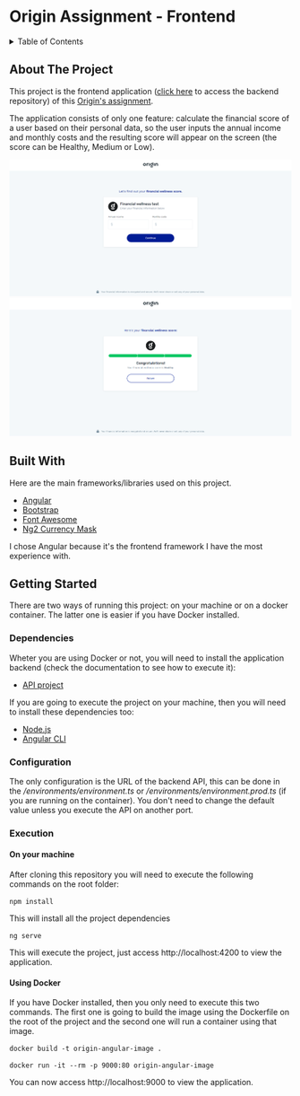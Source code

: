# Origin Assignment - Frontend

<details>
  <summary>Table of Contents</summary>
  <ol>
    <li>
      <a href="#about-the-project">About The Project</a>
    </li>
    <li><a href="#built-with">Built With</a></li>
    <li>
      <a href="#getting-started">Getting Started</a>
      <ul>
        <li><a href="#dependencies">Dependencies</a></li>
        <li><a href="#configuration">Configuration</a></li>
        <li><a href="#execution">Execution</a></li>
      </ul>
    </li>
  </ol>
</details>

## About The Project

This project is the frontend application ([click here](https://github.com/laryssacarvalho/OriginAssignment) to access the backend repository) of this [Origin's assignment](https://github.com/OriginFinancial/full-stack-take-home-assignment). 

The application consists of only one feature: calculate the financial score of a user based on their personal data, so the user inputs the annual income and monthly costs and the resulting score will appear on the screen (the score can be Healthy, Medium or Low).

<img src="docs/screenshot_1.png" width="600">
<img src="docs/screenshot_2.png" width="600">

## Built With

Here are the main frameworks/libraries used on this project.

* [Angular](https://angular.io/)
* [Bootstrap](https://getbootstrap.com)
* [Font Awesome](https://fontawesome.com/)
* [Ng2 Currency Mask](https://www.npmjs.com/package/ng2-currency-mask)

I chose Angular because it's the frontend framework I have the most experience with.

## Getting Started
There are two ways of running this project: on your machine or on a docker container. The latter one is easier if you have Docker installed. 

### Dependencies

Wheter you are using Docker or not, you will need to install the application backend (check the documentation to see how to execute it):

* [API project](https://github.com/laryssacarvalho/OriginAssignment)

If you are going to execute the project on your machine, then you will need to install these dependencies too:

* [Node.js](https://nodejs.org/en/)
* [Angular CLI](https://github.com/angular/angular-cli)

### Configuration
The only configuration is the URL of the backend API, this can be done in the _/environments/environment.ts_ or _/environments/environment.prod.ts_ (if you are running on the container). You don't need to change the default value unless you execute the API on another port.

### Execution

#### On your machine

After cloning this repository you will need to execute the following commands on the root folder:

```
npm install
```
This will install all the project dependencies

```
ng serve
```
This will execute the project, just access http://localhost:4200 to view the application.

#### Using Docker

If you have Docker installed, then you only need to execute this two commands. The first one is going to build the image using the Dockerfile on the root of the project and the second one will run a container using that image.

```
docker build -t origin-angular-image .
```

```
docker run -it --rm -p 9000:80 origin-angular-image
```

You can now access http://localhost:9000 to view the application.
